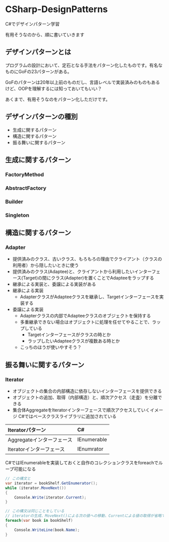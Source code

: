 # CSharp-DesignPatterns
C#でデザインパターン学習

有用そうなのから、順に書いていきます

## デザインパターンとは
プログラムの設計において、定石となる手法をパターン化したものです。有名なものにGoFの23パターンがある。

GoFのパターンは20年以上前のものだし、言語レベルで実装済みのものもあるけど、OOPを理解するには知っておいてもいい？

あくまで、有用そうなのをパターン化しただけです。

## デザインパターンの種別
- 生成に関するパターン
- 構造に関するパターン
- 振る舞いに関するパターン

## 生成に関するパターン
### FactoryMethod
### AbstractFactory
### Builder
### Singleton

## 構造に関するパターン
### Adapter
- 提供済みのクラス、古いクラス、もろもろの理由でクライアント（クラスの利用者）から隠したいときに使う
- 提供済みのクラス(Adaptee)と、クライアントから利用したいインターフェース(Target)の間にクラス(Adapter)を置くことでAdapteeをラップする
- 継承による実装と、委譲による実装がある
- 継承による実装
  - AdapterクラスがAdapteeクラスを継承し、Targetインターフェースを実装する
- 委譲による実装
  - Adapterクラスの内部でAdapteeクラスのオブジェクトを保持する
  - 多重継承できない場合はオブジェクトに処理を任せてやることで、ラップしている
    - Targetインターフェースがクラスの時とか
	- ラップしたいAdapteeクラスが複数ある時とか
  - こっちのほうが使いやすそう？


## 振る舞いに関するパターン
### Iterator
- オブジェクトの集合の内部構造に依存しないインターフェースを提供できる
- オブジェクトの追加、取得（内部構造）と、順次アクセス（走査）を分離できる
- 集合体AggregateをIteratorインターフェースで順次アクセスしていくイメージ
C#ではベースクラスライブラリに追加されている

|Iteratorパターン|C#|
|:--|:--|
|Aggregateインターフェース|IEnumerable|
|Iteratorインターフェース|IEnumrator|

C#ではIEnumerableを実装しておくと自作のコレクションクラスをforeachでループ可能になる

```csharp
// この構文と
var iterator = bookShelf.GetEnumerator();
while (iterator.MoveNext())
{
	Console.Write(iterator.Current);
}

// この構文は同じことをしている
// iteratorの生成、MoveNext()による次の値への移動、Currentによる値の取得が省略できる
foreach(var book in bookShelf)
{
	Console.WriteLine(book.Name);
}
```